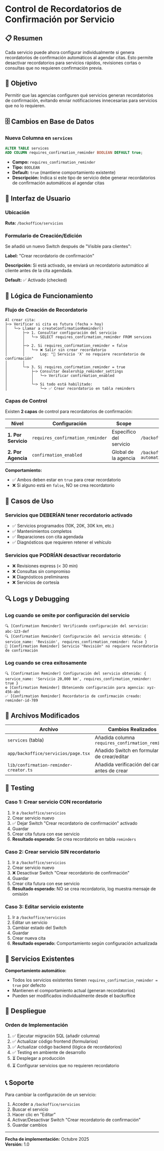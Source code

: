 # Control de Recordatorios de Confirmación por Servicio

## 📋 Resumen

Cada servicio puede ahora configurar individualmente si genera recordatorios de confirmación automáticos al agendar citas. Esto permite desactivar recordatorios para servicios rápidos, revisiones cortas o consultas que no requieren confirmación previa.

## 🎯 Objetivo

Permitir que las agencias configuren qué servicios generan recordatorios de confirmación, evitando enviar notificaciones innecesarias para servicios que no lo requieren.

## 🗄️ Cambios en Base de Datos

### Nueva Columna en `services`

```sql
ALTER TABLE services 
ADD COLUMN requires_confirmation_reminder BOOLEAN DEFAULT true;
```

- **Campo:** `requires_confirmation_reminder`
- **Tipo:** `BOOLEAN`
- **Default:** `true` (mantiene comportamiento existente)
- **Descripción:** Indica si este tipo de servicio debe generar recordatorios de confirmación automáticos al agendar citas

## 🎨 Interfaz de Usuario

### Ubicación
**Ruta:** `/backoffice/servicios`

### Formulario de Creación/Edición
Se añadió un nuevo Switch después de "Visible para clientes":

**Label:** "Crear recordatorio de confirmación"

**Descripción:** Si está activado, se enviará un recordatorio automático al cliente antes de la cita agendada.

**Default:** ✅ Activado (checked)

## 🔧 Lógica de Funcionamiento

### Flujo de Creación de Recordatorio

```
Al crear cita:
├─> Verificar si cita es futura (fecha > hoy)
│   └─> Llamar a createConfirmationReminder()
│       ├─> 1. Consultar configuración del servicio
│       │   └─> SELECT requires_confirmation_reminder FROM services
│       │
│       ├─> 2. Si requires_confirmation_reminder = false
│       │   └─> ❌ Salir sin crear recordatorio
│       │       Log: "🚫 Servicio 'X' no requiere recordatorio de confirmación"
│       │
│       └─> 3. Si requires_confirmation_reminder = true
│           ├─> Consultar dealership_reminder_settings
│           │   └─> Verificar confirmation_enabled
│           │
│           └─> Si todo está habilitado:
│               └─> ✅ Crear recordatorio en tabla reminders
```

### Capas de Control

Existen **2 capas** de control para recordatorios de confirmación:

| Nivel | Configuración | Scope | Ubicación |
|-------|--------------|-------|-----------|
| **1. Por Servicio** | `requires_confirmation_reminder` | Específico del servicio | `/backoffice/servicios` |
| **2. Por Agencia** | `confirmation_enabled` | Global de la agencia | `/backoffice/admin/recordatorios-automaticos` |

**Comportamiento:**
- ✅ Ambos deben estar en `true` para crear recordatorio
- ❌ Si alguno está en `false`, NO se crea recordatorio

## 📝 Casos de Uso

### Servicios que DEBERÍAN tener recordatorio activado
- ✅ Servicios programados (10K, 20K, 30K km, etc.)
- ✅ Mantenimientos completos
- ✅ Reparaciones con cita agendada
- ✅ Diagnósticos que requieren retener el vehículo

### Servicios que PODRÍAN desactivar recordatorio
- ❌ Revisiones express (< 30 min)
- ❌ Consultas sin compromiso
- ❌ Diagnósticos preliminares
- ❌ Servicios de cortesía

## 🔍 Logs y Debugging

### Log cuando se omite por configuración del servicio
```
🔍 [Confirmation Reminder] Verificando configuración del servicio: abc-123-def
🔍 [Confirmation Reminder] Configuración del servicio obtenida: { service_name: 'Revisión', requires_confirmation_reminder: false }
🚫 [Confirmation Reminder] Servicio "Revisión" no requiere recordatorio de confirmación
```

### Log cuando se crea exitosamente
```
🔍 [Confirmation Reminder] Configuración del servicio obtenida: { service_name: 'Servicio 20,000 km', requires_confirmation_reminder: true }
⚙️ [Confirmation Reminder] Obteniendo configuración para agencia: xyz-456-abc
✅ [Confirmation Reminder] Recordatorio de confirmación creado: reminder-id-789
```

## 📂 Archivos Modificados

| Archivo | Cambios Realizados |
|---------|-------------------|
| `services` (tabla) | Añadida columna `requires_confirmation_reminder` |
| `app/backoffice/servicios/page.tsx` | Añadido Switch en formularios de crear/editar |
| `lib/confirmation-reminder-creator.ts` | Añadida verificación del campo antes de crear |

## 🧪 Testing

### Caso 1: Crear servicio CON recordatorio
1. Ir a `/backoffice/servicios`
2. Crear servicio nuevo
3. ✅ Dejar Switch "Crear recordatorio de confirmación" activado
4. Guardar
5. Crear cita futura con ese servicio
6. **Resultado esperado:** Se crea recordatorio en tabla `reminders`

### Caso 2: Crear servicio SIN recordatorio
1. Ir a `/backoffice/servicios`
2. Crear servicio nuevo
3. ❌ Desactivar Switch "Crear recordatorio de confirmación"
4. Guardar
5. Crear cita futura con ese servicio
6. **Resultado esperado:** NO se crea recordatorio, log muestra mensaje de omisión

### Caso 3: Editar servicio existente
1. Ir a `/backoffice/servicios`
2. Editar un servicio
3. Cambiar estado del Switch
4. Guardar
5. Crear nueva cita
6. **Resultado esperado:** Comportamiento según configuración actualizada

## 🔄 Servicios Existentes

**Comportamiento automático:**
- Todos los servicios existentes tienen `requires_confirmation_reminder = true` por defecto
- Mantienen el comportamiento actual (generan recordatorios)
- Pueden ser modificados individualmente desde el backoffice

## 🚀 Despliegue

### Orden de Implementación
1. ✅ Ejecutar migración SQL (añadir columna)
2. ✅ Actualizar código frontend (formularios)
3. ✅ Actualizar código backend (lógica de recordatorios)
4. ✅ Testing en ambiente de desarrollo
5. ⏳ Desplegar a producción
6. ⏳ Configurar servicios que no requieren recordatorio

## 📞 Soporte

Para cambiar la configuración de un servicio:
1. Acceder a `/backoffice/servicios`
2. Buscar el servicio
3. Hacer clic en "Editar"
4. Activar/Desactivar Switch "Crear recordatorio de confirmación"
5. Guardar cambios

---

**Fecha de implementación:** Octubre 2025  
**Versión:** 1.0

